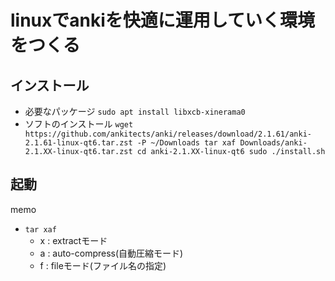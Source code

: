 # linuxでankiを快適に運用していく環境をつくる

## インストール
- 必要なパッケージ
`sudo apt install libxcb-xinerama0`
- ソフトのインストール
`
wget https://github.com/ankitects/anki/releases/download/2.1.61/anki-2.1.61-linux-qt6.tar.zst -P ~/Downloads
tar xaf Downloads/anki-2.1.XX-linux-qt6.tar.zst
cd anki-2.1.XX-linux-qt6
sudo ./install.sh
`
## 起動

memo
- `tar xaf`
	- x : extractモード
	- a : auto-compress(自動圧縮モード)
	- f : fileモード(ファイル名の指定)


